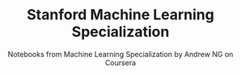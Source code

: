 <div align="center">

# Stanford Machine Learning Specialization

Notebooks from Machine Learning Specialization by Andrew NG on Coursera 

</div>
